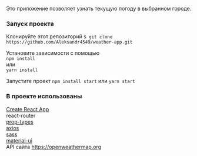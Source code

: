 Это приложение позволяет узнать текущую погоду в выбранном городе. 

### Запуск проекта
Клонируйте этот репозиторий
`$ git clone https://github.com/Aleksandr4549/weather-app.git`

Установите зависимости с помощью<br />
`npm install`<br />
или<br />
`yarn install`

Запустите проект
`npm install start`
или
`yarn start`

### В проекте использованы

[Create React App](https://github.com/facebook/create-react-app)<br />
react-router<br />
[prop-types](https://github.com/facebook/prop-types)<br />
[axios](https://github.com/axios/axios)<br />
[sass](https://github.com/sass/sass)<br />
[material-ui](https://github.com/mui-org/material-ui)<br />
API сайта <https://openweathermap.org><br />
 